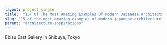 ```yaml
---
layout: project_single
title:  "15+ Of The Most Amazing Examples Of Modern Japanese Architecture"
slug: "15-of-the-most-amazing-examples-of-modern-japanese-architecture"
parent: "architecture-inspirations"
---
```

Ebisu East Gallery In Shibuya, Tokyo